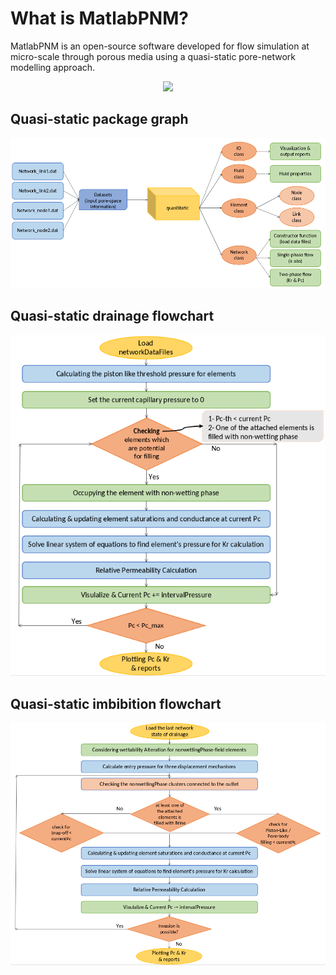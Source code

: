 # What is MatlabPNM?

MatlabPNM is an open-source software developed for flow simulation at micro-scale through porous media using a quasi-static pore-network modelling approach. 
<div style="text-align: center;">
  <img src="./results/PNM.gif" width="500"/>
</div>

## Quasi-static package graph

<img src="./results/quasi.png" width="700"/>

## Quasi-static drainage flowchart

<img src="./results/drain.png" width="600"/>


## Quasi-static imbibition flowchart
<img src="./results/imb.png" width="800"/>
